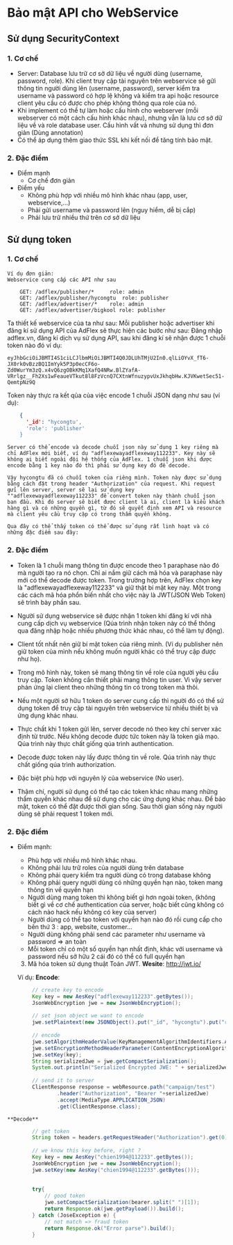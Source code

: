 # Bảo mật API cho WebService

## Sử dụng SecurityContext
### 1. Cơ chế 
  - Server: Database lưu trữ cơ sở dữ liệu về người dùng (username, password, role). Khi client truy cập tài nguyên trên webservice sẽ gửi thông tin người dùng lên (username, password), server kiểm tra username và password có hợp lệ không và kiểm tra api hoặc resource client yêu cầu có được cho phép không thông qua role của nó. 
  - Khi implement có thể tự làm hoặc cấu hình cho webserver (mỗi webserver có một cách cấu hình khác nhau), nhưng vẫn là lưu cơ sở dữ liệu về và role database user. Cấu hình vất vả nhưng sử dụng thì đơn giản (Dùng annotation)
  - Có thể áp dụng thêm giao thức SSL khi kết nối để tăng tính bảo mật.
  
### 2. Đặc điểm 
  - Điểm mạnh 
    + Cơ chế đơn giản
  - Điểm yếu 
    + Không phù hợp với nhiều mô hình khác nhau (app, user, webservice,...)
    + Phải gửi username và password lên (nguy hiểm, dễ bị cắp)
    + Phải lưu trữ nhiều thứ trên cơ sở dữ liệu 


## Sử dụng token 
### 1. Cơ chế 
    Ví dụ đơn giản:
    Webservice cung cấp các API như sau 
```
    GET: /adflex/publisher/*     role: admin
    GET: /adflex/publisher/hycongtu  role: publisher
    GET: /adflex/advertiser/*    role: admin
    GET: /adflex/advertiser/bigkool role: publisher 
```
   Ta thiết kế webservice của ta như sau: Mỗi publisher hoặc advertiser khi đăng kí sử dụng API của AdFlex sẽ thực hiện các bước như sau: Đăng nhập adflex.vn, đăng kí dịch vụ sử dụng API, sau khi đăng kí sẽ nhận được 1 chuỗi token nào đó ví dụ:
    
```
eyJhbGciOiJBMTI4S1ciLCJlbmMiOiJBMTI4Q0JDLUhTMjU2In0.qlLiOYvX_fT6-JX0rk0vBzzBQ1ImYyk5P3p0ecCF6o-Zd0WurYm3zQ.x4vQ6zgOBkKMq1XafQ4NRw.BlZYafA-VRrlgz__Fh2Xs1wFeaueVTkut8l8FzVcnQ7CXtnWfnuzypvUxJkhqbHw.KJVKwetSec51-QemtpNz9Q
```

   Token này thực ra kết qủa của việc encode 1 chuỗi JSON dạng như sau (ví dụ):
    
```json
    {
      '_id': "hycongtu',
      'role': 'publisher'
    }
```
    Server có thể encode và decode chuỗi json này sử dụng 1 key riêng mà chỉ AdFlex mới biết, ví dụ "adflexewayadflexeway112233". Key này sẽ không ai biết ngoài đội hệ thống của AdFlex. 1 chuỗi json khi được encode bằng 1 key nào đó thì phải sử dụng key đó để decode.
  
    Vậy hycongtu đã có chuỗi token của riêng mình. Token này được sử dụng bằng cách đặt trong header "Authorization" của request. Khi request gửi lên server, server sẽ lại sử dụng key ""adflexewayadflexeway112233" để convert token này thành chuỗi json ban đầu. Khi đó server sẽ biết được client là ai, client là kiểu khách hàng gì và có những quyền gì, từ đó sẽ quyết định xem API và resource mà client yêu cầu truy cập có trong thẩm quyền không.
    
    Qua đây có thể thấy token có thể được sử dụng rất linh hoạt và có những đặc điểm sau đây:
    
### 2. Đặc điểm 
    
  - Token là 1 chuỗi mang thông tin được encode theo 1 paraphase nào đó mà người tạo ra nó chọn. Chỉ ai nắm giữ cách mã hóa và paraphase này mới có thể decode được token. Trong trường hợp trên, AdFlex chọn key là "adflexewayadflexeway112233" và giữ thật bí mật key này. Một trong các cách mã hóa phổn biến nhất cho việc này là JWT(JSON Web Token) sẽ trình bày phần sau.

  - Người sử dụng webservice sẽ được nhận 1 token khi đăng kí với nhà cung cấp dịch vụ webservice (Qúa trình nhận token này có thể thông qua đăng nhập hoặc nhiều phương thức khác nhau, có thể làm tự động).
  
  - Client tốt nhất nên giữ bí mật token của riêng mình. (Ví dụ publisher nên giữ token của mình nếu không muốn người khác có thể truy cập được như họ).
  
  - Trong mô hình này, token sẽ mang thông tin về role của người yêu cầu truy cập. Token không cần thiết phải mang thông tin user. Vì vậy server phản ứng lại client theo những thông tin có trong token mà thôi.
  
  - Nếu một người sở hữu 1 token do server cung cấp thì người đó có thể sử dụng token để truy cập tài nguyên trên webservice từ nhiều thiết bị và ứng dụng khác nhau.
  
  - Thực chất khi 1 token gửi lên, server decode nó theo key chỉ server xác định từ trước. Nếu không decode được tức token này là token giả mạo. Qúa trình này thực chất giống qúa trình authentication.
   
  - Decode được token này lấy được thông tin về role. Qúa trình này thực chất giống qúa trình authorization.
  
  - Đặc biệt phù hợp với nguyên lý của webservice (No user).
 
  - Thậm chí, người sử dụng có thể tạo các token khác nhau mang những thẩm quyền khác nhau để sử dụng cho các ứng dụng khác nhau. Để bảo mật, token có thể đặt được thời gian sống. Sau thời gian sống này người dùng sẽ phải request 1 token mới.  

### 2. Đặc điểm
  - Điểm mạnh:
    + Phù hợp với nhiều mô hình khác nhau.
    + Không phải lưu trữ roles của người dùng trên database
    + Không phải query kiểm tra người dùng có trong database không 
    + Không phải query người dùng có những quyền hạn nào, token mang thông tin về quyền hạn 
    + Người dùng mang token thì không biết gì hơn ngoài token, (không biết gì về cơ chế authentication của server, hoặc biết cũng không có cách nào hack nếu không có key của server)
    + Người dùng có thể tạo token với quyền hạn nào đó rồi cung cấp cho bên thứ 3 : app, website, customer...
    + Người dùng không phải send các parameter như username và password => an toàn 
    + Mỗi token chỉ có một số quyền hạn nhất định, khác với username và password nếu sở hữu 2 cái đó có thể có full quyền hạn
  
  
    3. Mã hóa token sử dụng thuật Toán JWT. 
    **Wesite**: http://jwt.io/

    Ví dụ:
    **Encode**: 
    
```java
        // create key to encode
        Key key = new AesKey("adflexeway112233".getBytes());
        JsonWebEncryption jwe = new JsonWebEncryption();
        
        // set json object we want to encode
        jwe.setPlaintext(new JSONObject().put("_id", "hycongtu").put("role","publisher").toString());
        
        // encode
        jwe.setAlgorithmHeaderValue(KeyManagementAlgorithmIdentifiers.A128KW);
        jwe.setEncryptionMethodHeaderParameter(ContentEncryptionAlgorithmIdentifiers.AES_128_CBC_HMAC_SHA_256);
        jwe.setKey(key);
        String serializedJwe = jwe.getCompactSerialization();
        System.out.println("Serialized Encrypted JWE: " + serializedJwe);
        
        // send it to server
        ClientResponse response = webResource.path("campaign/test")
                .header("Authorization", "Bearer "+serializedJwe)
                .accept(MediaType.APPLICATION_JSON)
                .get(ClientResponse.class);
```

    **Decode**
```java
        // get token
        String token = headers.getRequestHeader("Authorization").get(0);
        
        // we know this key before, right ?
        Key key = new AesKey("chien1994@112233".getBytes());
        JsonWebEncryption jwe = new JsonWebEncryption();
        jwe.setKey(new AesKey("chien1994@112233".getBytes()));
        
        
        try{
            // good token
            jwe.setCompactSerialization(bearer.split(" ")[1]);
            return Response.ok(jwe.getPayload()).build();
        } catch (JoseException e) {
            // not match => fraud token
            return Response.ok("Error parse").build();
        }
```
  
